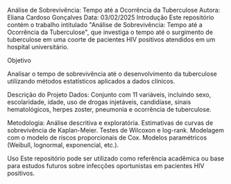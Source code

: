 Análise de Sobrevivência: Tempo até a Ocorrência da Tuberculose
Autora: Eliana Cardoso Gonçalves
Data: 03/02/2025
Introdução
Este repositório contém o trabalho intitulado "Análise de Sobrevivência: Tempo até a Ocorrência da Tuberculose", que investiga o tempo até o surgimento de tuberculose em uma coorte de pacientes HIV positivos atendidos em um hospital universitário.

Objetivo

Analisar o tempo de sobrevivência até o desenvolvimento da tuberculose utilizando métodos estatísticos aplicados a dados clínicos.

Descrição do Projeto
Dados: Conjunto com 11 variáveis, incluindo sexo, escolaridade, idade, uso de drogas injetáveis, candidíase, sinais hematológicos, herpes zoster, pneumonia e ocorrência de tuberculose.

Metodologia:
Análise descritiva e exploratória.
Estimativas de curvas de sobrevivência de Kaplan-Meier.
Testes de Wilcoxon e log-rank.
Modelagem com o modelo de riscos proporcionais de Cox.
Modelos paramétricos (Weibull, lognormal, exponencial, etc.).

Uso
Este repositório pode ser utilizado como referência acadêmica ou base para estudos futuros sobre infecções oportunistas em pacientes HIV positivos.
